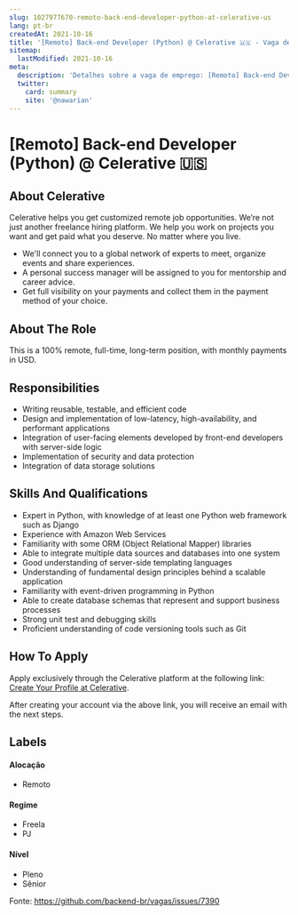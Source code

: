 ```yaml
---
slug: 1027977670-remoto-back-end-developer-python-at-celerative-us
lang: pt-br
createdAt: 2021-10-16
title: '[Remoto] Back-end Developer (Python) @ Celerative 🇺🇸 - Vaga de Emprego'
sitemap:
  lastModified: 2021-10-16
meta:
  description: 'Detalhes sobre a vaga de emprego: [Remoto] Back-end Developer (Python) @ Celerative 🇺🇸'
  twitter:
    card: summary
    site: '@nawarian'
---
```


# [Remoto] Back-end Developer (Python) @ Celerative 🇺🇸

## About Celerative

Celerative helps you get customized remote job opportunities. We’re not just another freelance hiring platform.
We help you work on projects you want and get paid what you deserve. No matter where you live.

- We'll connect you to a global network of experts to meet, organize events and share experiences.
- A personal success manager will be assigned to you for mentorship and career advice.
- Get full visibility on your payments and collect them in the payment method of your choice.

## About The Role

This is a 100% remote, full-time, long-term position, with monthly payments in USD.

## Responsibilities
- Writing reusable, testable, and efficient code
- Design and implementation of low-latency, high-availability, and performant applications
- Integration of user-facing elements developed by front-end developers with server-side logic
- Implementation of security and data protection
- Integration of data storage solutions

## Skills And Qualifications
- Expert in Python, with knowledge of at least one Python web framework such as Django
- Experience with Amazon Web Services
- Familiarity with some ORM (Object Relational Mapper) libraries
- Able to integrate multiple data sources and databases into one system
- Good understanding of server-side templating languages
- Understanding of fundamental design principles behind a scalable application
- Familiarity with event-driven programming in Python
- Able to create database schemas that represent and support business processes
- Strong unit test and debugging skills
- Proficient understanding of code versioning tools such as Git

## How To Apply

Apply exclusively through the Celerative platform at the following link: [Create Your Profile at Celerative](https://www.celerative.com/referral/dc2f087b-8d04-4900-9398-8c4b334bcee5).

After creating your account via the above link, you will receive an email with the next steps.

## Labels
<!-- retire os labels que não fazem sentido à vaga -->

#### Alocação
- Remoto

#### Regime
- Freela
- PJ

#### Nível
- Pleno
- Sênior




Fonte: https://github.com/backend-br/vagas/issues/7390